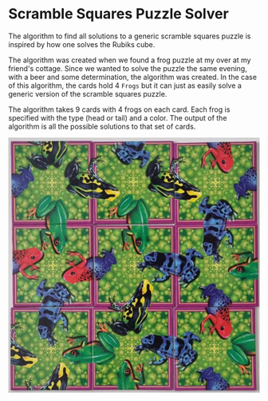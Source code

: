 # Scramble Squares Puzzle Solver
The algorithm to find all solutions to a generic scramble squares puzzle is inspired by how one solves the Rubiks cube.

The algorithm was created when we found a frog puzzle at my over at my friend's cottage. Since we wanted to solve the puzzle the same evening, with a beer and some determination, the algorithm was created. In the case of this algorithm, the cards hold 4  `Frogs` but it can just as easily solve a generic version of the scramble squares puzzle.

The algorithm takes 9 cards with 4 frogs on each card. Each frog is specified with the type (head or tail) and a color. The output of the algorithm is all the possible solutions to that set of cards.

![Frog puzzle](./images/frog-puzzle.jpg)